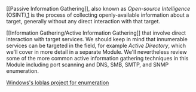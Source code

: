 
[[Passive Information Gathering]], also known as _Open-source Intelligence_ (OSINT),[1](https://portal.offsec.com/courses/pen-200/books-and-videos/modal/modules/information-gathering/passive-information-gathering/passive-information-gathering#fn1) is the process of collecting openly-available information about a target, generally without any direct interaction with that target.

[[Information Gathering/Active Information Gathering]] that involve direct interaction with target services. We should keep in mind that innumerable services can be targeted in the field, for example _Active Directory_, which we'll cover in more detail in a separate Module. We'll nevertheless review some of the more common active information gathering techniques in this Module including port scanning and DNS, SMB, SMTP, and SNMP enumeration.

[Windows's loblas project for enumeration](https://lolbas-project.github.io/#)
